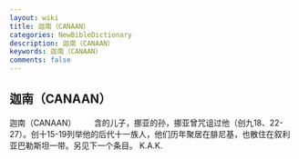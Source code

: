 ```yaml
---
layout: wiki
title: 迦南（CANAAN）
categories: NewBibleDictionary
description: 迦南（CANAAN）
keywords: 迦南（CANAAN）
comments: false
---
```


## 迦南（CANAAN）



迦南（CANAAN）
　　含的儿子，挪亚的孙，挪亚曾咒诅过他（创九18、22-27）。创十15-19列举他的后代十一族人，他们历年聚居在腓尼基，也散住在叙利亚巴勒斯坦一带。另见下一个条目。
K.A.K.




